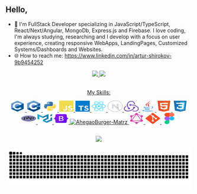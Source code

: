 ## Hello,

- 🌱 I'm FullStack Developer specializing in JavaScript/TypeScript, React/Next/Angular, MongoDb, Express.js and Firebase.
     I love coding, I'm always studying, researching and I develop with a focus on user experience, creating responsive WebApps, LandingPages,
     Customized Systems/Dashboards and Websites.
- 🌐 How to reach me: https://www.linkedin.com/in/artur-shirokov-9b9454252

<div align="center">
  <a href="https://github.com/AhegaoBurger">
  <img height="180em" src="https://github-readme-stats.vercel.app/api?username=AhegaoBurger&show_icons=true&theme=blue-green&include_all_commits=false&count_private=true"/>
  <img height="180em" src="https://github-readme-stats.vercel.app/api/top-langs/?username=AhegaoBurger&layout=compact&langs_count=9&theme=blue-green"/>
</div>
<div align="center" style="display: inline_block">
  <br/>
  <p>My Skills:</p>
  <img alt="AhegaoBurger-C" height="30" width="40" src="https://github.com/devicons/devicon/blob/master/icons/c/c-original.svg">
  <img alt="AhegaoBurger-Cpp" height="30" width="40" src="https://github.com/devicons/devicon/blob/master/icons/cplusplus/cplusplus-original.svg">
  <img alt="AhegaoBurger-Python" height="30" width="40" src="https://raw.githubusercontent.com/devicons/devicon/master/icons/python/python-original.svg">
  <img alt="AhegaoBurger-Js" height="30" width="40" src="https://raw.githubusercontent.com/devicons/devicon/master/icons/javascript/javascript-plain.svg">
  <img alt="AhegaoBurger-Ts" height="30" width="40" src="https://raw.githubusercontent.com/devicons/devicon/master/icons/typescript/typescript-plain.svg">
  <img alt="AhegaoBurger-React" height="30" width="40" src="https://raw.githubusercontent.com/devicons/devicon/master/icons/react/react-original.svg">
  <img alt="AhegaoBurger-Next" height="30" width="40" src="https://github.com/devicons/devicon/blob/master/icons/nextjs/nextjs-line.svg">
  <img alt="AhegaoBurger-Redux" height="30" width="40" src="https://raw.githubusercontent.com/devicons/devicon/master/icons/redux/redux-original.svg">
  <img alt="AhegaoBurger-Java" height="30" width="40" src="https://raw.githubusercontent.com/devicons/devicon/master/icons/java/java-original.svg">
  <img alt="AhegaoBurger-HTML" height="30" width="40" src="https://raw.githubusercontent.com/devicons/devicon/master/icons/html5/html5-original.svg">
  <img alt="AhegaoBurger-CSS" height="30" width="40" src="https://raw.githubusercontent.com/devicons/devicon/master/icons/css3/css3-original.svg">
  <img alt="AhegaoBurger-PHP" height="30" width="40" src="https://github.com/devicons/devicon/blob/master/icons/php/php-original.svg">
  <img alt="AhegaoBurger-Mui" height="30" width="40" src="https://github.com/devicons/devicon/blob/master/icons/materialui/materialui-original.svg">
  <img alt="AhegaoBurger-Bootstrap" height="30" width="40" src="https://github.com/devicons/devicon/blob/master/icons/bootstrap/bootstrap-original.svg">
  <img alt="AhegaoBurger-Matrz" height="30" width="40" src="https://github.com/Dogfalo/materialize/blob/v1-dev/images/favicon/mstile-144x144.png">
  <img alt="AhegaoBurger-Graph" height="30" width="40" src="https://github.com/devicons/devicon/blob/master/icons/graphql/graphql-plain.svg">  
  <img alt="AhegaoBurger-Github" height="30" width="40" src="https://github.com/devicons/devicon/blob/master/icons/git/git-original.svg">  
  <img alt="AhegaoBurger-Figm" height="30" width="40" src="https://github.com/devicons/devicon/blob/master/icons/figma/figma-original.svg">
</div>

##
  
<div align="center">
   <a href="[Your LinkedIn URL here]" target="_blank"><img src="https://img.shields.io/badge/LinkedIn-0077B5?style=for-the-badge&logo=linkedin&logoColor=white" target="_blank"></a>
   
   ![Snake animation](https://github.com/AhegaoBurger/AhegaoBurger/blob/output/github-contribution-grid-snake.svg)
</div>
